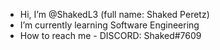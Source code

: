 - Hi, I’m @ShakedL3 (full name: Shaked Peretz)
- I’m currently learning Software Engineering 
- How to reach me - DISCORD: Shaked#7609

<!---
ShakedL3/ShakedL3 is a ✨ special ✨ repository because its `README.md` (this file) appears on your GitHub profile.
You can click the Preview link to take a look at your changes.
--->
